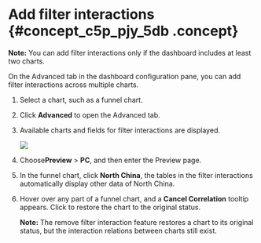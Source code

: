 # Add filter interactions {#concept_c5p_pjy_5db .concept}

**Note:** You can add filter interactions only if the dashboard includes at least two charts.

On the Advanced tab in the dashboard configuration pane, you can add filter interactions across multiple charts.

1.  Select a chart, such as a funnel chart.
2.  Click **Advanced** to open the Advanced tab.
3.  Available charts and fields for filter interactions are displayed.

    ![](http://static-aliyun-doc.oss-cn-hangzhou.aliyuncs.com/assets/img/9117/15499429061477_en-US.png)

4.  Choose**Preview** \> **PC**, and then enter the Preview page.
5.  In the funnel chart, click **North China**, the tables in the filter interactions automatically display other data of North China.
6.  Hover over any part of a funnel chart, and a **Cancel Correlation** tooltip appears. Click to restore the chart to the original status.

    **Note:** The remove filter interaction feature restores a chart to its original status, but the interaction relations between charts still exist.



